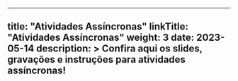 
---
title: "Atividades Assíncronas"
linkTitle: "Atividades Assíncronas"
weight: 3
date: 2023-05-14
description: >
  Confira aqui os slides, gravações e instruções para atividades assíncronas!
---



	
